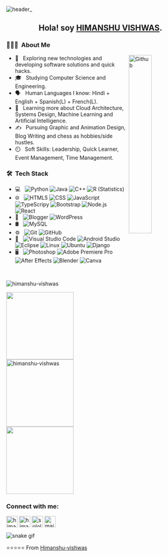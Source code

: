 ![header_](https://user-images.githubusercontent.com/52845318/195695187-6840a643-ec55-471d-a968-f4b4c1b36060.png)

<h2 align="center"> Hola! soy <strong><u>HIMANSHU VISHWAS</u></strong>.</h2>

<h3> 👨🏻‍💻 &nbsp;About Me </h3>
<img width="35%" align="right" alt="Github" src="https://user-images.githubusercontent.com/48678280/88862734-4903af80-d201-11ea-968b-9c939d88a37c.gif" />

- 🤔 &nbsp; Exploring new technologies and developing software solutions and quick hacks.
- 🎓 &nbsp; Studying Computer Science and Engineering.
- 🗣️ &nbsp; Human Languages I know: Hindi + English + Spanish(L) + French(L).
- 🌱 &nbsp; Learning more about Cloud Architecture, Systems Design, Machine Learning and Artificial Intelligence.
- ✍️ &nbsp; Pursuing Graphic and Animation Design, Blog Writing and chess as hobbies/side hustles.
- ⏲️ &nbsp; Soft Skills: Leadership, Quick Learner, Event Management, Time Management.

<h3> 🛠 &nbsp;Tech Stack</h3>

- 💻 &nbsp;
  ![Python](https://img.shields.io/badge/-Python-333333?style=flat&logo=python)
  ![Java](https://img.shields.io/badge/-Java-333333?style=flat&logo=Java&logoColor=007396)
  ![C++](https://img.shields.io/badge/-C++-333333?style=flat&logo=C%2B%2B&logoColor=00599C)
  ![R (Statistics)](https://img.shields.io/badge/-R-333333?style=flat&logo=R&logoColor=276DC3)
- 🌐 &nbsp;
  ![HTML5](https://img.shields.io/badge/-HTML5-333333?style=flat&logo=HTML5)
  ![CSS](https://img.shields.io/badge/-CSS-333333?style=flat&logo=CSS3&logoColor=1572B6)
  ![JavaScript](https://img.shields.io/badge/-JavaScript-333333?style=flat&logo=javascript)
  ![TypeScripy](https://img.shields.io/badge/TypeScript-007ACC?style=flat&logo=typescript&logoColor=white)
  ![Bootstrap](https://img.shields.io/badge/-Bootstrap-333333?style=flat&logo=bootstrap&logoColor=563D7C)
  ![Node.js](https://img.shields.io/badge/-Node.js-333333?style=flat&logo=node.js)
  ![React](https://img.shields.io/badge/-React-333333?style=flat&logo=react)
- 📝 &nbsp;
  ![Blogger](https://img.shields.io/badge/Blogger-FF5722?style=flat&logo=blogger&logoColor=white)
  ![WordPress](https://img.shields.io/badge/Wordpress-21759B?style=flat&logo=wordpress&logoColor=white)
- 🛢 &nbsp;
  ![MySQL](https://img.shields.io/badge/-MySQL-333333?style=flat&logo=mysql)
- ⚙️ &nbsp;
  ![Git](https://img.shields.io/badge/-Git-333333?style=flat&logo=git)
  ![GitHub](https://img.shields.io/badge/-GitHub-333333?style=flat&logo=github)
- 🔧 &nbsp;
  ![Visual Studio Code](https://img.shields.io/badge/-Visual%20Studio%20Code-333333?style=flat&logo=visual-studio-code&logoColor=007ACC)
  ![Android Studio](https://img.shields.io/badge/Android_Studio-333333?style=flat&logo=android-studio&logoColor=white)
  ![Eclipse](https://img.shields.io/badge/-Eclipse-333333?style=flat&logo=eclipse-ide&logoColor=2C2255)
  ![Linux](https://img.shields.io/badge/Linux-FCC624?style=flat&logo=linux&logoColor=black)
  ![Ubuntu](https://img.shields.io/badge/Ubuntu-E95420?style=flat&logo=ubuntu&logoColor=white)
  ![Django](https://img.shields.io/badge/Django-092E20?style=flat&logo=django&logoColor=white)
- 🖥 &nbsp;
  ![Photoshop](https://img.shields.io/badge/-Photoshop-333333?style=flat&logo=adobe-photoshop)
  ![Adobe Premiere Pro](https://img.shields.io/badge/Adobe%20Premiere%20Pro-9999FF?style=flat&logo=Adobe%20Premiere%20Pro&logoColor=white)
  ![After Effects](https://aleen42.github.io/badges/src/after_effects.svg)
  ![Blender](https://img.shields.io/badge/blender-%23F5792A.svg?style=flat&logo=blender&logoColor=white)
  ![Canva](https://img.shields.io/badge/Canva-%2300C4CC.svg?&style=flat&logo=Canva&logoColor=white)

<br/>
<p align="left"> <img src="https://komarev.com/ghpvc/?username=himanshu-vishwas&label=Profile%20views&color=0e75b6&style=flat" alt="himanshu-vishwas" /> </p>
<a href="https://github.com/Himanshu-vishwas">
  <img height="180em" src="https://github-readme-stats.vercel.app/api?username=Himanshu-vishwas&theme=buefy&show_icons=true" />
  <img height="180em" src="https://github-readme-streak-stats.herokuapp.com/?user=himanshu-vishwas&" alt="himanshu-vishwas" />
  <img height="180em" src="https://github-readme-stats.vercel.app/api/top-langs/?username=Himanshu-vishwas&theme=buefy&layout=compact" />
  

</a>

<br/>
<h3 align="left">Connect with me:</h3>
<p align="left">
<a href="https://linkedin.com/in/himanshu-vishwas" target="_blank"><img align="center" src="https://upload.wikimedia.org/wikipedia/commons/thumb/c/ca/LinkedIn_logo_initials.png/800px-LinkedIn_logo_initials.png" alt="himanshu-vishwas" height="30" width="30" /></a>
  <a href="https://www.instagram.com/himanshu._.ig/" target="_blank"><img align="center" src="https://upload.wikimedia.org/wikipedia/commons/thumb/9/95/Instagram_logo_2022.svg/640px-Instagram_logo_2022.svg.png" alt="himanshu._.ig" height="30" width="30" /></a>
  <a href="https://www.sololearn.com/profile/8864070" target="_blank"><img align="center" src="https://blob.sololearn.com/avatars/sololearn.png" alt="sololearn" height="30" width="30"/></a>
  <a href="mailto:contacthimanshuvishwas@gmail.com" target="_blank"><img align="center" src="https://img.shields.io/badge/Gmail-D14836?style=for-the-badge&logo=gmail&logoColor=white" alt="mail" height="30"></a>
</p>
<!-- <h2 align="center">Watch a 🐍 eating my contribution!</h2> -->

![snake gif](https://github.com/Himanshu-vishwas/Himanshu-vishwas/tree/output/github-contribution-grid-snake.gif)

⭐️⭐️⭐️⭐️⭐️ From [Himanshu-vishwas](https://github.com/Himanshu-vishwas)
